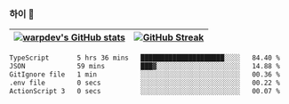 
### 하이 👋
[![warpdev's GitHub stats](https://github-readme-stats.vercel.app/api?username=warpdev&show_icons=true&theme=vue-dark)](#) |[![GitHub Streak](https://github-readme-streak-stats.herokuapp.com/?user=warpdev&theme=dark)](#)
--- | --- |
<!--START_SECTION:waka-->

```txt
TypeScript       5 hrs 36 mins   █████████████████████░░░░   84.40 %
JSON             59 mins         ███▓░░░░░░░░░░░░░░░░░░░░░   14.88 %
GitIgnore file   1 min           ░░░░░░░░░░░░░░░░░░░░░░░░░   00.36 %
.env file        0 secs          ░░░░░░░░░░░░░░░░░░░░░░░░░   00.22 %
ActionScript 3   0 secs          ░░░░░░░░░░░░░░░░░░░░░░░░░   00.07 %
```

<!--END_SECTION:waka-->

<!--
**warpdev/warpdev** is a ✨ _special_ ✨ repository because its `README.md` (this file) appears on your GitHub profile.

Here are some ideas to get you started:

- 🔭 I’m currently working on ...
- 🌱 I’m currently learning ...
- 👯 I’m looking to collaborate on ...
- 🤔 I’m looking for help with ...
- 💬 Ask me about ...
- 📫 How to reach me: ...
- 😄 Pronouns: ...
- ⚡ Fun fact: ...
-->

